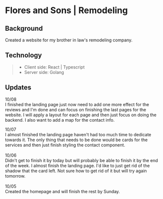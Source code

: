 # Flores and Sons | Remodeling

## Background
Created a website for my brother in law's remodeling company. 

## Technology
>- Client side: React | Typescript
>- Server side: Golang

## Updates
10/08 <br>
I finished the landing page just now need to add one more effect for the reviews
and I'm done and can focus on finishing the last pages for the website. I will apply a layout for each
page and then just focus on doing the backend. I also want to add a map for the contact info. 


10/07 <br>
I almost finished the landing page haven't had too much time to dedicate 
towards it. The only thing that needs to be done would be cards for the services
and then just finish styling the contact component.
<br>
<br>
10/06 <br>
Didn't get to finish it by today but will probably be able to finish it by the end of the week. 
I almost finish the landing page. I'd like to just get rid of the shadow that the card left. 
Not sure how to get rid of it but will try again tomorrow.
<br> <br>
10/05 <br>
Created the homepage and will finish the rest by Sunday. 